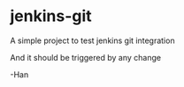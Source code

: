 # jenkins-git

A simple project to test jenkins git integration





And it should be triggered by any change

-Han
